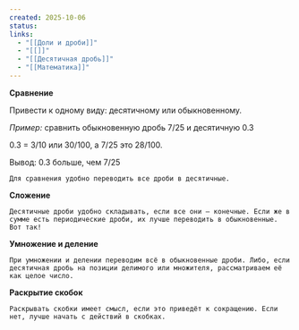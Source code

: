 ```yaml
---
created: 2025-10-06
status:
links:
  - "[[Доли и дроби]]"
  - "[[]]"
  - "[[Десятичная дробь]]"
  - "[[Математика]]"
---
```

**Сравнение**

Привести к одному виду: десятичному или обыкновенному.

*Пример:* сравнить обыкновенную дробь 7/25 и десятичную 0.3

0.3 = 3/10 или 30/100, а 7/25 это 28/100. 

Вывод: 0.3 больше, чем 7/25

```
Для сравнения удобно переводить все дроби в десятичные.
```

**Сложение**

```
Десятичные дроби удобно складывать, если все они — конечные. Если же в сумме есть периодические дроби, их лучше переводить в обыкновенные. Вот так!
```

**Умножение и деление**

```
При умножении и делении переводим всё в обыкновенные дроби. Либо, если десятичная дробь на позиции делимого или множителя, рассматриваем её как целое число.
```

**Раскрытие скобок**
```
Раскрывать скобки имеет смысл, если это приведёт к сокращению. Если нет, лучше начать с действий в скобках.
```


























